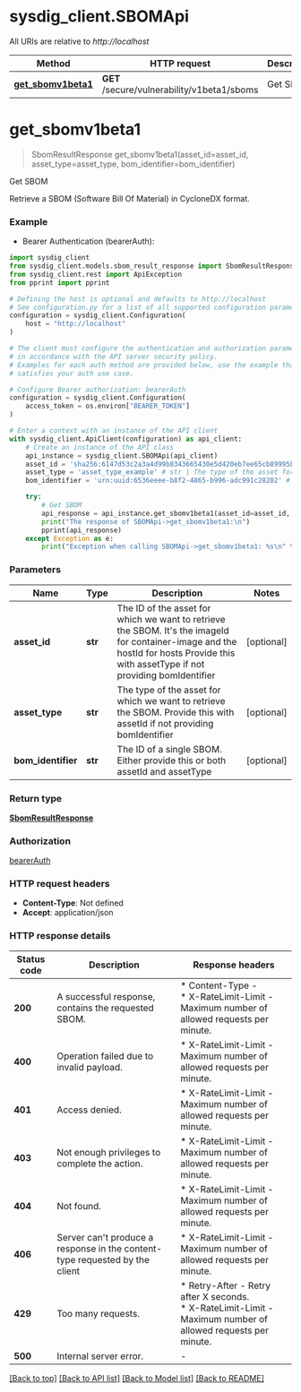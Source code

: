 # sysdig_client.SBOMApi

All URIs are relative to *http://localhost*

Method | HTTP request | Description
------------- | ------------- | -------------
[**get_sbomv1beta1**](SBOMApi.md#get_sbomv1beta1) | **GET** /secure/vulnerability/v1beta1/sboms | Get SBOM


# **get_sbomv1beta1**
> SbomResultResponse get_sbomv1beta1(asset_id=asset_id, asset_type=asset_type, bom_identifier=bom_identifier)

Get SBOM

Retrieve a SBOM (Software Bill Of Material) in CycloneDX format.

### Example

* Bearer Authentication (bearerAuth):

```python
import sysdig_client
from sysdig_client.models.sbom_result_response import SbomResultResponse
from sysdig_client.rest import ApiException
from pprint import pprint

# Defining the host is optional and defaults to http://localhost
# See configuration.py for a list of all supported configuration parameters.
configuration = sysdig_client.Configuration(
    host = "http://localhost"
)

# The client must configure the authentication and authorization parameters
# in accordance with the API server security policy.
# Examples for each auth method are provided below, use the example that
# satisfies your auth use case.

# Configure Bearer authorization: bearerAuth
configuration = sysdig_client.Configuration(
    access_token = os.environ["BEARER_TOKEN"]
)

# Enter a context with an instance of the API client
with sysdig_client.ApiClient(configuration) as api_client:
    # Create an instance of the API class
    api_instance = sysdig_client.SBOMApi(api_client)
    asset_id = 'sha256:6147d53c2a3a4d99b8343665430e5d420eb7ee65cb89995b6bea1af2595be53a' # str | The ID of the asset for which we want to retrieve the SBOM. It's the imageId for container-image and the hostId for hosts Provide this with assetType if not providing bomIdentifier  (optional)
    asset_type = 'asset_type_example' # str | The type of the asset for which we want to retrieve the SBOM. Provide this with assetId if not providing bomIdentifier (optional)
    bom_identifier = 'urn:uuid:6536eeee-b8f2-4865-b996-adc991c28202' # str | The ID of a single SBOM. Either provide this or both assetId and assetType (optional)

    try:
        # Get SBOM
        api_response = api_instance.get_sbomv1beta1(asset_id=asset_id, asset_type=asset_type, bom_identifier=bom_identifier)
        print("The response of SBOMApi->get_sbomv1beta1:\n")
        pprint(api_response)
    except Exception as e:
        print("Exception when calling SBOMApi->get_sbomv1beta1: %s\n" % e)
```



### Parameters


Name | Type | Description  | Notes
------------- | ------------- | ------------- | -------------
 **asset_id** | **str**| The ID of the asset for which we want to retrieve the SBOM. It&#39;s the imageId for container-image and the hostId for hosts Provide this with assetType if not providing bomIdentifier  | [optional] 
 **asset_type** | **str**| The type of the asset for which we want to retrieve the SBOM. Provide this with assetId if not providing bomIdentifier | [optional] 
 **bom_identifier** | **str**| The ID of a single SBOM. Either provide this or both assetId and assetType | [optional] 

### Return type

[**SbomResultResponse**](SbomResultResponse.md)

### Authorization

[bearerAuth](../README.md#bearerAuth)

### HTTP request headers

 - **Content-Type**: Not defined
 - **Accept**: application/json

### HTTP response details

| Status code | Description | Response headers |
|-------------|-------------|------------------|
**200** | A successful response, contains the requested SBOM. |  * Content-Type -  <br>  * X-RateLimit-Limit - Maximum number of allowed requests per minute. <br>  |
**400** | Operation failed due to invalid payload. |  * X-RateLimit-Limit - Maximum number of allowed requests per minute. <br>  |
**401** | Access denied. |  * X-RateLimit-Limit - Maximum number of allowed requests per minute. <br>  |
**403** | Not enough privileges to complete the action. |  * X-RateLimit-Limit - Maximum number of allowed requests per minute. <br>  |
**404** | Not found. |  * X-RateLimit-Limit - Maximum number of allowed requests per minute. <br>  |
**406** | Server can&#39;t produce a response in the content-type requested by the client |  * X-RateLimit-Limit - Maximum number of allowed requests per minute. <br>  |
**429** | Too many requests. |  * Retry-After - Retry after X seconds. <br>  * X-RateLimit-Limit - Maximum number of allowed requests per minute. <br>  |
**500** | Internal server error. |  -  |

[[Back to top]](#) [[Back to API list]](../README.md#documentation-for-api-endpoints) [[Back to Model list]](../README.md#documentation-for-models) [[Back to README]](../README.md)

